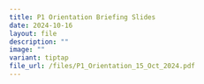 ```yaml
---
title: P1 Orientation Briefing Slides
date: 2024-10-16
layout: file
description: ""
image: ""
variant: tiptap
file_url: /files/P1_Orientation_15_Oct_2024.pdf
---
```


